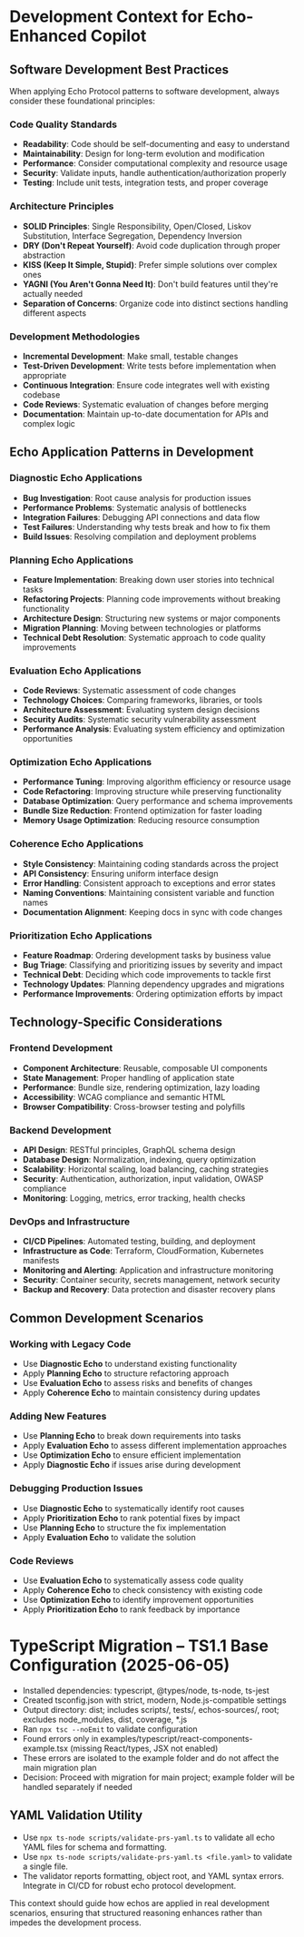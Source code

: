 # Development Context for Echo-Enhanced Copilot

## Software Development Best Practices

When applying Echo Protocol patterns to software development, always consider these foundational principles:

### Code Quality Standards

- **Readability**: Code should be self-documenting and easy to understand
- **Maintainability**: Design for long-term evolution and modification
- **Performance**: Consider computational complexity and resource usage
- **Security**: Validate inputs, handle authentication/authorization properly
- **Testing**: Include unit tests, integration tests, and proper coverage

### Architecture Principles

- **SOLID Principles**: Single Responsibility, Open/Closed, Liskov Substitution, Interface Segregation, Dependency Inversion
- **DRY (Don't Repeat Yourself)**: Avoid code duplication through proper abstraction
- **KISS (Keep It Simple, Stupid)**: Prefer simple solutions over complex ones
- **YAGNI (You Aren't Gonna Need It)**: Don't build features until they're actually needed
- **Separation of Concerns**: Organize code into distinct sections handling different aspects

### Development Methodologies

- **Incremental Development**: Make small, testable changes
- **Test-Driven Development**: Write tests before implementation when appropriate
- **Continuous Integration**: Ensure code integrates well with existing codebase
- **Code Reviews**: Systematic evaluation of changes before merging
- **Documentation**: Maintain up-to-date documentation for APIs and complex logic

## Echo Application Patterns in Development

### Diagnostic Echo Applications

- **Bug Investigation**: Root cause analysis for production issues
- **Performance Problems**: Systematic analysis of bottlenecks
- **Integration Failures**: Debugging API connections and data flow
- **Test Failures**: Understanding why tests break and how to fix them
- **Build Issues**: Resolving compilation and deployment problems

### Planning Echo Applications

- **Feature Implementation**: Breaking down user stories into technical tasks
- **Refactoring Projects**: Planning code improvements without breaking functionality
- **Architecture Design**: Structuring new systems or major components
- **Migration Planning**: Moving between technologies or platforms
- **Technical Debt Resolution**: Systematic approach to code quality improvements

### Evaluation Echo Applications

- **Code Reviews**: Systematic assessment of code changes
- **Technology Choices**: Comparing frameworks, libraries, or tools
- **Architecture Assessment**: Evaluating system design decisions
- **Security Audits**: Systematic security vulnerability assessment
- **Performance Analysis**: Evaluating system efficiency and optimization opportunities

### Optimization Echo Applications

- **Performance Tuning**: Improving algorithm efficiency or resource usage
- **Code Refactoring**: Improving structure while preserving functionality
- **Database Optimization**: Query performance and schema improvements
- **Bundle Size Reduction**: Frontend optimization for faster loading
- **Memory Usage Optimization**: Reducing resource consumption

### Coherence Echo Applications

- **Style Consistency**: Maintaining coding standards across the project
- **API Consistency**: Ensuring uniform interface design
- **Error Handling**: Consistent approach to exceptions and error states
- **Naming Conventions**: Maintaining consistent variable and function names
- **Documentation Alignment**: Keeping docs in sync with code changes

### Prioritization Echo Applications

- **Feature Roadmap**: Ordering development tasks by business value
- **Bug Triage**: Classifying and prioritizing issues by severity and impact
- **Technical Debt**: Deciding which code improvements to tackle first
- **Technology Updates**: Planning dependency upgrades and migrations
- **Performance Improvements**: Ordering optimization efforts by impact

## Technology-Specific Considerations

### Frontend Development

- **Component Architecture**: Reusable, composable UI components
- **State Management**: Proper handling of application state
- **Performance**: Bundle size, rendering optimization, lazy loading
- **Accessibility**: WCAG compliance and semantic HTML
- **Browser Compatibility**: Cross-browser testing and polyfills

### Backend Development

- **API Design**: RESTful principles, GraphQL schema design
- **Database Design**: Normalization, indexing, query optimization
- **Scalability**: Horizontal scaling, load balancing, caching strategies
- **Security**: Authentication, authorization, input validation, OWASP compliance
- **Monitoring**: Logging, metrics, error tracking, health checks

### DevOps and Infrastructure

- **CI/CD Pipelines**: Automated testing, building, and deployment
- **Infrastructure as Code**: Terraform, CloudFormation, Kubernetes manifests
- **Monitoring and Alerting**: Application and infrastructure monitoring
- **Security**: Container security, secrets management, network security
- **Backup and Recovery**: Data protection and disaster recovery plans

## Common Development Scenarios

### Working with Legacy Code

- Use **Diagnostic Echo** to understand existing functionality
- Apply **Planning Echo** to structure refactoring approach
- Use **Evaluation Echo** to assess risks and benefits of changes
- Apply **Coherence Echo** to maintain consistency during updates

### Adding New Features

- Use **Planning Echo** to break down requirements into tasks
- Apply **Evaluation Echo** to assess different implementation approaches
- Use **Optimization Echo** to ensure efficient implementation
- Apply **Diagnostic Echo** if issues arise during development

### Debugging Production Issues

- Use **Diagnostic Echo** to systematically identify root causes
- Apply **Prioritization Echo** to rank potential fixes by impact
- Use **Planning Echo** to structure the fix implementation
- Apply **Evaluation Echo** to validate the solution

### Code Reviews

- Use **Evaluation Echo** to systematically assess code quality
- Apply **Coherence Echo** to check consistency with existing code
- Use **Optimization Echo** to identify improvement opportunities
- Apply **Prioritization Echo** to rank feedback by importance

# TypeScript Migration – TS1.1 Base Configuration (2025-06-05)

- Installed dependencies: typescript, @types/node, ts-node, ts-jest
- Created tsconfig.json with strict, modern, Node.js-compatible settings
- Output directory: dist; includes scripts/, tests/, echos-sources/, root; excludes node_modules, dist, coverage, \*.js
- Ran `npx tsc --noEmit` to validate configuration
- Found errors only in examples/typescript/react-components-example.tsx (missing React/types, JSX not enabled)
- These errors are isolated to the example folder and do not affect the main migration plan
- Decision: Proceed with migration for main project; example folder will be handled separately if needed

## YAML Validation Utility

- Use `npx ts-node scripts/validate-prs-yaml.ts` to validate all echo YAML files for schema and formatting.
- Use `npx ts-node scripts/validate-prs-yaml.ts <file.yaml>` to validate a single file.
- The validator reports formatting, object root, and YAML syntax errors. Integrate in CI/CD for robust echo protocol development.

This context should guide how echos are applied in real development scenarios, ensuring that structured reasoning enhances rather than impedes the development process.
